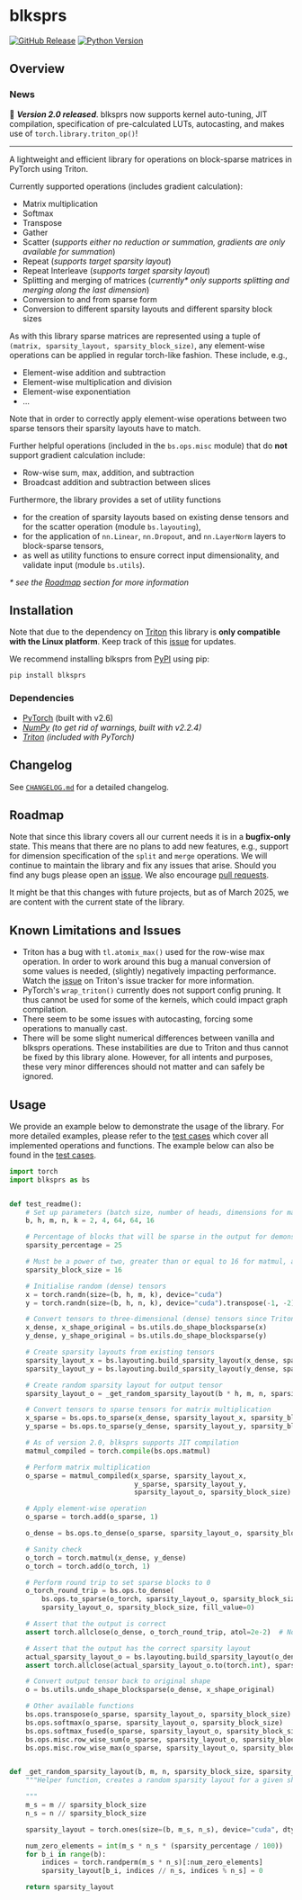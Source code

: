 # blksprs

[![GitHub Release](https://img.shields.io/github/v/release/FelixSchoen/blksprs?include_prereleases&label=Latest%20Release)](https://github.com/FelixSchoen/blksprs/releases)
[![Python Version](https://img.shields.io/badge/Python%20Version-3.11-blue)](https://www.python.org/downloads/release/python-3119/)

## Overview

### News

🎉 ***Version 2.0 released***. blksprs now supports kernel auto-tuning, JIT compilation, specification of pre-calculated
LUTs, autocasting, and makes use of `torch.library.triton_op()`!

---

A lightweight and efficient library for operations on block-sparse matrices in PyTorch using Triton.

Currently supported operations (includes gradient calculation):

- Matrix multiplication
- Softmax
- Transpose
- Gather
- Scatter (_supports either no reduction or summation, gradients are only available for summation_)
- Repeat (_supports target sparsity layout_)
- Repeat Interleave (_supports target sparsity layout_)
- Splitting and merging of matrices (_currently* only supports splitting and merging along the last dimension_)
- Conversion to and from sparse form
- Conversion to different sparsity layouts and different sparsity block sizes

As with this library sparse matrices are represented using a tuple of `(matrix, sparsity_layout, sparsity_block_size)`,
any element-wise operations can be applied in regular torch-like fashion.
These include, e.g.,

- Element-wise addition and subtraction
- Element-wise multiplication and division
- Element-wise exponentiation
- ...

Note that in order to correctly apply element-wise operations between two sparse tensors their sparsity layouts have to
match.

Further helpful operations (included in the ``bs.ops.misc`` module) that do **not** support gradient calculation
include:

- Row-wise sum, max, addition, and subtraction
- Broadcast addition and subtraction between slices

Furthermore, the library provides a set of utility functions

- for the creation of sparsity layouts based on existing
  dense tensors and for the scatter operation (module ``bs.layouting``),
- for the application of ``nn.Linear``, ``nn.Dropout``, and ``nn.LayerNorm`` layers to block-sparse tensors,
- as well as utility functions to ensure correct input dimensionality, and validate input (module ``bs.utils``).

_* see the [Roadmap](#roadmap) section for more information_

## Installation

Note that due to the dependency on [Triton](https://github.com/triton-lang/triton) this library is **only compatible
with
the Linux platform**.
Keep track of this [issue](https://github.com/triton-lang/triton/issues/1640) for updates.

We recommend installing blksprs from [PyPI](https://pypi.org/project/blksprs/) using pip:

```pip install blksprs```

### Dependencies

- [PyTorch](https://pytorch.org/) (built with v2.6)
- _[NumPy](https://numpy.org/) (to get rid of warnings, built with v2.2.4)_
- _[Triton](https://github.com/triton-lang/triton) (included with PyTorch)_

## Changelog

See [`CHANGELOG.md`](https://github.com/FelixSchoen/blksprs/blob/main/CHANGELOG.md) for a detailed changelog.

## Roadmap

Note that since this library covers all our current needs it is in a **bugfix-only** state.
This means that there are no plans to add new features, e.g., support for dimension specification of the ``split`` and
``merge`` operations.
We will continue to maintain the library and fix any issues that arise.
Should you find any bugs please open an [issue](https://github.com/FelixSchoen/blksprs/issues).
We also encourage [pull requests](https://github.com/FelixSchoen/blksprs/pulls).

It might be that this changes with future projects, but as of March 2025, we are content with the current state of the
library.

## Known Limitations and Issues

- Triton has a bug with `tl.atomix_max()` used for the row-wise max operation.
  In order to work around this bug a manual conversion of some values is needed, (slightly) negatively impacting
  performance.
  Watch the [issue](https://github.com/triton-lang/triton/issues/6376) on Triton's issue tracker for more information.
- PyTorch's `wrap_triton()` currently does not support config pruning. It thus cannot be used for some of the kernels,
  which could impact graph compilation.
- There seem to be some issues with autocasting, forcing some operations to manually cast.
- There will be some slight numerical differences between vanilla and blksprs operations.
  These instabilities are due to Triton and thus cannot be fixed by this library alone.
  However, for all intents and purposes, these very minor differences should not matter and can safely be ignored.

## Usage

We provide an example below to demonstrate the usage of the library.
For more detailed examples, please refer to
the [test cases](https://github.com/FelixSchoen/blksprs/blob/main/test/cases/test_blocksparse.py) which cover all
implemented operations and functions.
The example below can also be found in
the [test cases](https://github.com/FelixSchoen/blksprs/blob/main/test/cases/test_readme.py).

```python
import torch
import blksprs as bs


def test_readme():
    # Set up parameters (batch size, number of heads, dimensions for matrices (m, k) and (n, k))
    b, h, m, n, k = 2, 4, 64, 64, 16

    # Percentage of blocks that will be sparse in the output for demonstration purposes
    sparsity_percentage = 25

    # Must be a power of two, greater than or equal to 16 for matmul, and divide m, n, and k
    sparsity_block_size = 16

    # Initialise random (dense) tensors
    x = torch.randn(size=(b, h, m, k), device="cuda")
    y = torch.randn(size=(b, h, n, k), device="cuda").transpose(-1, -2).contiguous()

    # Convert tensors to three-dimensional (dense) tensors since Triton can only handle tensors of exactly three dimensions
    x_dense, x_shape_original = bs.utils.do_shape_blocksparse(x)
    y_dense, y_shape_original = bs.utils.do_shape_blocksparse(y)

    # Create sparsity layouts from existing tensors
    sparsity_layout_x = bs.layouting.build_sparsity_layout(x_dense, sparsity_block_size)
    sparsity_layout_y = bs.layouting.build_sparsity_layout(y_dense, sparsity_block_size)

    # Create random sparsity layout for output tensor
    sparsity_layout_o = _get_random_sparsity_layout(b * h, m, n, sparsity_block_size, sparsity_percentage)

    # Convert tensors to sparse tensors for matrix multiplication
    x_sparse = bs.ops.to_sparse(x_dense, sparsity_layout_x, sparsity_block_size)
    y_sparse = bs.ops.to_sparse(y_dense, sparsity_layout_y, sparsity_block_size)

    # As of version 2.0, blksprs supports JIT compilation
    matmul_compiled = torch.compile(bs.ops.matmul)

    # Perform matrix multiplication
    o_sparse = matmul_compiled(x_sparse, sparsity_layout_x,
                               y_sparse, sparsity_layout_y,
                               sparsity_layout_o, sparsity_block_size)

    # Apply element-wise operation
    o_sparse = torch.add(o_sparse, 1)

    o_dense = bs.ops.to_dense(o_sparse, sparsity_layout_o, sparsity_block_size)

    # Sanity check
    o_torch = torch.matmul(x_dense, y_dense)
    o_torch = torch.add(o_torch, 1)

    # Perform round trip to set sparse blocks to 0
    o_torch_round_trip = bs.ops.to_dense(
        bs.ops.to_sparse(o_torch, sparsity_layout_o, sparsity_block_size),
        sparsity_layout_o, sparsity_block_size, fill_value=0)

    # Assert that the output is correct
    assert torch.allclose(o_dense, o_torch_round_trip, atol=2e-2)  # Note that small numerical differences are expected

    # Assert that the output has the correct sparsity layout
    actual_sparsity_layout_o = bs.layouting.build_sparsity_layout(o_dense, sparsity_block_size)
    assert torch.allclose(actual_sparsity_layout_o.to(torch.int), sparsity_layout_o)

    # Convert output tensor back to original shape
    o = bs.utils.undo_shape_blocksparse(o_dense, x_shape_original)

    # Other available functions
    bs.ops.transpose(o_sparse, sparsity_layout_o, sparsity_block_size)
    bs.ops.softmax(o_sparse, sparsity_layout_o, sparsity_block_size)
    bs.ops.softmax_fused(o_sparse, sparsity_layout_o, sparsity_block_size) # Significantly faster version that requires that rows of matrix fit into memory
    bs.ops.misc.row_wise_sum(o_sparse, sparsity_layout_o, sparsity_block_size)
    bs.ops.misc.row_wise_max(o_sparse, sparsity_layout_o, sparsity_block_size)


def _get_random_sparsity_layout(b, m, n, sparsity_block_size, sparsity_percentage):
    """Helper function, creates a random sparsity layout for a given shape with a given percentage of blocks marked as sparse.

    """
    m_s = m // sparsity_block_size
    n_s = n // sparsity_block_size

    sparsity_layout = torch.ones(size=(b, m_s, n_s), device="cuda", dtype=torch.int)

    num_zero_elements = int(m_s * n_s * (sparsity_percentage / 100))
    for b_i in range(b):
        indices = torch.randperm(m_s * n_s)[:num_zero_elements]
        sparsity_layout[b_i, indices // n_s, indices % n_s] = 0

    return sparsity_layout
```